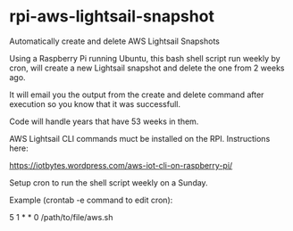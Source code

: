 # rpi-aws-lightsail-snapshot
Automatically create and delete AWS Lightsail Snapshots

Using a Raspberry Pi running Ubuntu, this bash shell script run weekly by cron, will create a new Lightsail snapshot and delete the one from 2 weeks ago.

It will email you the output from the create and delete command after execution so you know that it was successfull.

Code will handle years that have 53 weeks in them.

AWS Lightsail CLI commands muct be installed on the RPI. Instructions here:

https://iotbytes.wordpress.com/aws-iot-cli-on-raspberry-pi/

Setup cron to run the shell script weekly on a Sunday.

Example (crontab -e command to edit cron):

5  1  *  *  0  /path/to/file/aws.sh


